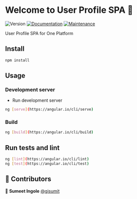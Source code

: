 # Welcome to User Profile SPA 👋

![Version](https://img.shields.io/badge/version-1.0.0-blue.svg?cacheSeconds=2592000)
[![Documentation](https://img.shields.io/badge/documentation-yes-brightgreen.svg)](https://github.com/1-Platform/one-platform#readme)
[![Maintenance](https://img.shields.io/badge/Maintained%3F-yes-green.svg)](https://github.com/1-Platform/one-platform/graphs/commit-activity)

User Profile SPA for One Platform

## Install

```sh
npm install
```

## Usage

### Development server

- Run development server

```sh
ng [serve](https://angular.io/cli/serve)
```

### Build

```sh
ng [build](https://angular.io/cli/build)
```

## Run tests and lint

```sh
ng [lint](https://angular.io/cli/lint)
ng [test](https://angular.io/cli/test)
```

## 🤝 Contributors

👤 **Sumeet Ingole** [@gisumit](https://github.com/gisumit)
